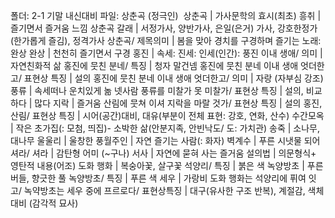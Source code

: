폴더: 2-1 기말 내신대비
파일: 상춘곡 (정극인)
​​
상춘곡					| 가사문학의 효시(최초)​
흥취					| 즐기면서 즐거움 느낌
상춘곡 갈래					| 서정가사, 양반가사, 은일(은거) 가사, 강호한정가(한가롭게 즐김), 정격가사​
상춘곡/ 제목의미					| 봄을 맞아 경치를 구경하며 즐기는 노래: 완상
완상					| 천천히 즐기면서 구경
홍진					| 속세: 진세: 인세(인간): 풍진
이내 생애/ 의미					| 자연친화적 삶
홍진에 뭇친 분네/ 특징					| 청자 말건넴
홍진에 뭇친 분네 이내 생애 엇더한고/ 표현상 특징					| 설의
홍진에 뭇친 분네 이내 생애 엇더한고/ 의미					| 자랑 (자부심 강조)
풍류					| 속세떠나 운치있게 놂
넷사람 풍류를 미찰가 못 미찰가/ 표현상 특징					| 설의, 비교
하다					| 많다
지락					| 즐거움
산림에 뭇쳐 이셔 지락을 마랄 것가/ 표현상 특징					| 설의
홍진, 산림/ 표현상 특징					| 시어(공간)대비, 대유(부분이 전체 표현: 강호, 연화, 산수)
수간모옥					| 작은 초가집(: 모첨, 띄집)- 소박한 삶(안분지족, 안빈낙도/ 도: 가치관)
송죽					| 소나무, 대나무
울울리					| 울창한
풍월주인					| 자연 즐기는 사람(: 화자)
벽계수					| 푸른 시냇물
되어셔라/ 셔라					| 감탄형 어미 (~구나)
서사					| 자연에 묻혀 사는 즐거움
설의법					| 의문형식+ 영탄적 내용(어조)
도화 행화					| 복숭아꽃, 살구꽃
석양리/ 특징					| 붉은 색
녹양방초					| 푸른 버들, 향긋한 풀
녹양방초/ 특징					| 푸른 색
세우					| 가랑비
도화 행화는 석양리에 퓌여 잇고/ 녹약방초는 세우 중에 프르로다/ 표현상특징					| 대구(유사한 구조 반복), 계절감, 색체대비 (감각적 묘사)
